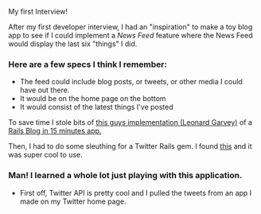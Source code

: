 My first Interview!

After my first developer interview, I had an "inspiration" to make a toy blog app to see if I could implement a *News Feed* feature where the News Feed would display the last six "things" I did.

### Here are a few specs I think I remember:
* The feed could include blog posts, or tweets, or other media I could have out there.
* It would be on the home page on the bottom
* It would consist of the latest things I've posted

To save time I stole bits of [this guys implementation (Leonard Garvey)](https://twitter.com/lgarvey) of a [Rails Blog in 15 minutes app.](https://reinteractive.net/posts/32-ruby-on-rails-3-2-blog-in-15-minutes-step-by-step) 

Then, I had to do some sleuthing for a Twitter Rails gem.  I found [this](https://github.com/sferik/twitter) and it was super cool to use.

### Man!  I learned a whole lot just playing with this application.
* First off, Twitter API is pretty cool and I pulled the tweets from an app I made on my Twitter home page.


